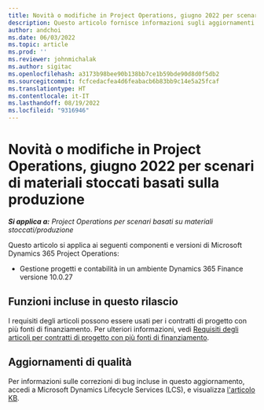 ```yaml
---
title: Novità o modifiche in Project Operations, giugno 2022 per scenari di materiali stoccati basati sulla produzione
description: Questo articolo fornisce informazioni sugli aggiornamenti di qualità disponibili nella versione di giugno 2022 di Project Operations per scenari basati su materiali stoccati/produzione.
author: andchoi
ms.date: 06/03/2022
ms.topic: article
ms.prod: ''
ms.reviewer: johnmichalak
ms.author: sigitac
ms.openlocfilehash: a3173b98bee90b138bb7ce1b59bde90d8d0f5db2
ms.sourcegitcommit: fcfcedacfea4d6feabacb6b83bb9c14e5a25fcaf
ms.translationtype: HT
ms.contentlocale: it-IT
ms.lasthandoff: 08/19/2022
ms.locfileid: "9316946"
---
```

# <a name="whats-new-or-changed-in-project-operations-june-2022-for-stockedproduction-based-scenarios"></a>Novità o modifiche in Project Operations, giugno 2022 per scenari di materiali stoccati basati sulla produzione

_**Si applica a:** Project Operations per scenari basati su materiali stoccati/produzione_

Questo articolo si applica ai seguenti componenti e versioni di Microsoft Dynamics 365 Project Operations:

- Gestione progetti e contabilità in un ambiente Dynamics 365 Finance versione 10.0.27

## <a name="features-included-in-this-release"></a>Funzioni incluse in questo rilascio

I requisiti degli articoli possono essere usati per i contratti di progetto con più fonti di finanziamento. Per ulteriori informazioni, vedi [Requisiti degli articoli per contratti di progetto con più fonti di finanziamento](../multiple-funding-sources-item-req.md).

## <a name="quality-updates"></a>Aggiornamenti di qualità

Per informazioni sulle correzioni di bug incluse in questo aggiornamento, accedi a Microsoft Dynamics Lifecycle Services (LCS), e visualizza [l'articolo KB](https://fix.lcs.dynamics.com/Issue/Details?bugId=673271).
